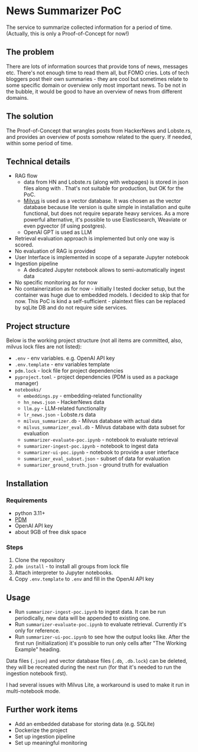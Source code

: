 # News Summarizer PoC

The service to summarize collected information for a period of time.
(Actually, this is only a Proof-of-Concept for now!)

## The problem

There are lots of information sources that provide tons of news, messages etc. 
There's not enough time to read them all, but FOMO cries.
Lots of tech bloggers post their own summaries - they are cool but sometimes relate to some specific domain or overview only most important news.
To be not in the bubble, it would be good to have an overview of news from different domains.

## The solution

The Proof-of-Concept that wrangles posts from HackerNews and Lobste.rs, 
and provides an overview of posts somehow related to the query. 
If needed, within some period of time.   

## Technical details

* RAG flow
  * data from HN and Lobste.rs (along with webpages) is stored in json files along with . That's not suitable for production, but OK for the PoC. 
  * [Milvus](https://milvus.io/) is used as a vector database. It was chosen as the vector database because lite version is quite simple in installation and quite functional, 
       but does not require separate heavy services. As a more powerful alternative, it's possible to use Elasticsearch, Weaviate or even pgvector (if using postgres).   
  * OpenAI GPT is used as LLM 
* Retrieval evaluation approach is implemented but only one way is scored.
* No evaluation of RAG is provided
* User Interface is implemented in scope of a separate Jupyter notebook 
* Ingestion pipeline
  * A dedicated Jupyter notebook allows to semi-automatically ingest data
* No specific monitoring as for now 
* No containerization as for now - initially I tested docker setup, but the container was huge due to embedded models.
  I decided to skip that for now. This PoC is kind a self-sufficient - plaintext files can be replaced by sqLite DB and do not require side services. 

## Project structure

Below is the working project structure (not all items are committed, also, milvus lock files are not listed): 

- `.env` - env variables. e.g. OpenAI API key
- `.env.template` - env variables template
- `pdm.lock` - lock file for project dependencies 
- `pyproject.toml` - project dependencies (PDM is used as a package manager)
- `notebooks/`
  - `embeddings.py` - embedding-related functionality
  - `hn_news.json` - HackerNews data
  - `llm.py` - LLM-related functionality
  - `lr_news.json` - Lobste.rs data
  - `milvus_summarizer.db` - Milvus database with actual data
  - `milvus_summarizer_eval.db` - Milvus database with data subset for evaluation
  - `summarizer-evaluate-poc.ipynb` - notebook to evaluate retrieval
  - `summarizer-ingest-poc.ipynb` - notebook to ingest data
  - `summarizer-ui-poc.ipynb` - notebook to provide a user interface
  - `summarizer_eval_subset.json` - subset of data for evaluation
  - `summarizer_ground_truth.json` - ground truth for evaluation

## Installation

### Requirements

* python 3.11+
* [PDM](https://pdm-project.org/)
* OpenAI API key
* about 9GB of free disk space 

### Steps

1. Clone the repository
2. `pdm install` - to install all groups from lock file
3. Attach interpreter to Jupyter notebooks.
4. Copy `.env.template` to `.env` and fill in the OpenAI API key

## Usage

* Run `summarizer-ingest-poc.ipynb` to ingest data. It can be run periodically, new data will be appended to existing one.
* Run `summarizer-evaluate-poc.ipynb` to evaluate retrieval. Currently it's only for reference.
* Run `summarizer-ui-poc.ipynb` to see how the output looks like. 
  After the first run (initialization) it's possible to run only cells after "The Working Example" heading.

Data files (`.json`) and vector database files (`.db`, `.db.lock`) can be deleted, they will be recreated during the next run 
(for that it's needed to run the ingestion notebook first).

I had several issues with Milvus Lite, a workaround is used to make it run in multi-notebook mode. 

## Further work items

* Add an embedded database for storing data (e.g. SQLite)
* Dockerize the project
* Set up ingestion pipeline
* Set up meaningful monitoring
